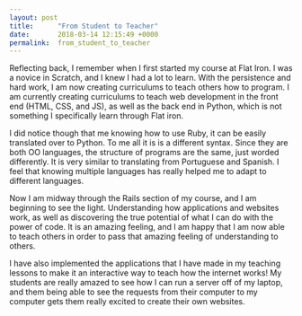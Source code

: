```yaml
---
layout: post
title:      "From Student to Teacher"
date:       2018-03-14 12:15:49 +0000
permalink:  from_student_to_teacher
---
```



Reflecting back, I remember when I first started my course at Flat Iron. I was a novice in Scratch, and I knew I had a lot to learn. With the persistence and hard work, I am now creating curriculums to teach others how to program. I am currently creating curriculums to teach web development in the front end (HTML, CSS, and JS), as well as the back end in Python, which is not something I specifically learn through Flat iron.

I did notice though that me knowing how to use Ruby, it can be easily translated over to Python. To me all it is is a different syntax. Since they are both OO languages, the structure of programs are the same, just worded differently. It is very similar to translating from Portuguese and Spanish. I feel that knowing multiple languages has really helped me to adapt to different languages. 

Now I am midway through the Rails section of my course, and I am beginning to see the light. Understanding how applications and websites work, as well as discovering the true potential of what I can do with the power of code. It is an amazing feeling, and I am happy that I am now able to teach others in order to pass that amazing feeling of understanding to others. 

I have also implemented the applications that I have made in my teaching lessons to make it an interactive way to teach how the internet works! My students are really amazed to see how I can run a server off of my laptop, and them being able to see the requests from their computer to my computer gets them really excited to create their own websites. 

